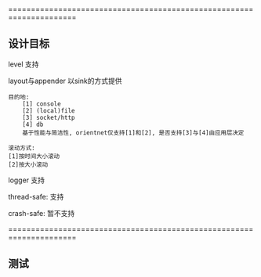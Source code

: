 =====================================================================
## 设计目标

level
    支持

layout与appender
    以sink的方式提供

    目的地:
        [1] console
        [2] (local)file
        [3] socket/http
        [4] db
        基于性能与简洁性, orientnet仅支持[1]和[2], 是否支持[3]与[4]由应用层决定

    滚动方式:
    [1]按时间大小滚动
    [2]按大小滚动

logger
    支持

thread-safe:
    支持

crash-safe:
    暂不支持

=====================================================================
## 测试